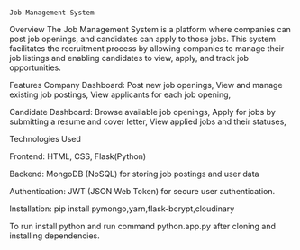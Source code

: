                                                                                                         Job Management System
Overview
The Job Management System is a platform where companies can post job openings, and candidates can apply to those jobs. This system facilitates the recruitment process by allowing companies to manage their job listings and enabling candidates to view, apply, and track job opportunities.

Features
Company Dashboard:
   Post new job openings,
   View and manage existing job postings,
   View applicants for each job opening,

Candidate Dashboard:
   Browse available job openings,
   Apply for jobs by submitting a resume and cover letter,
   View applied jobs and their statuses,

Technologies Used

Frontend:
  HTML, CSS, Flask(Python)

Backend:
  MongoDB (NoSQL) for storing job postings and user data
  
Authentication:
  JWT (JSON Web Token) for secure user authentication.

Installation:
   pip install pymongo,yarn,flask-bcrypt,cloudinary
   
To run install python and run command python.app\.py after cloning and installing dependencies.
